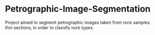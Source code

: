 # Petrographic-Image-Segmentation
Project aimed to segment petrographic images taken from rock samples thin sections, in order to classify rock types.
